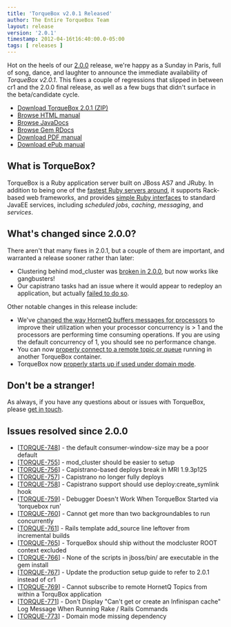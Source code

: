 ```yaml
---
title: 'TorqueBox v2.0.1 Released'
author: The Entire TorqueBox Team
layout: release
version: '2.0.1'
timestamp: 2012-04-16t16:40:00.0-05:00
tags: [ releases ]
---
```


Hot on the heels of our [2.0.0] release, we're happy as a Sunday in Paris, full of song, 
dance, and laughter to announce the immediate availability of *TorqueBox v2.0.1*. 
This fixes a couple of regressions that slipped in between cr1 and the 
2.0.0 final release,
as well as a few bugs that didn't surface in the beta/candidate cycle.

* [Download TorqueBox 2.0.1 (ZIP)][download]
* [Browse HTML manual][htmldocs]
* [Browse JavaDocs][javadocs]
* [Browse Gem RDocs][rdocs]
* [Download PDF manual][pdfdocs]
* [Download ePub manual][epubdocs]

## What is TorqueBox?

TorqueBox is a Ruby application server built on JBoss AS7 and JRuby.  In
addition to being one of the [fastest Ruby servers around][BENchmarks], it supports
Rack-based web frameworks, and provides [simple Ruby interfaces][features] to
standard JavaEE services, including *scheduled jobs*, *caching*, *messaging*,
and *services*.

## What's changed since 2.0.0?

There aren't that many fixes in 2.0.1, but a couple of them are important, and 
warranted a release sooner rather than later:

* Clustering behind mod_cluster was [broken in 2.0.0][755], but now works like gangbusters!
* Our capistrano tasks had an issue where it would appear to redeploy an application,
  but actually [failed to do so][757].
  
Other notable changes in this release include:

* We've [changed the way HornetQ buffers messages for processors][748] to improve
  their utilization when your processor concurrency is > 1 and the processors are
  performing time consuming operations. If you are using the default concurrency of
  1, you should see no performance change.
* You can now [properly connect to a remote topic or queue][769] running in another
  TorqueBox container.
* TorqueBox now [properly starts up if used under domain mode][773].

## Don't be a stranger!

As always, if you have any questions about or issues with TorqueBox, please [get in touch][community].
## Issues resolved since 2.0.0

<ul>
<li>[<a href='https://issues.jboss.org/browse/TORQUE-748'>TORQUE-748</a>] -         the default consumer-window-size may be a poor default 
</li>
<li>[<a href='https://issues.jboss.org/browse/TORQUE-755'>TORQUE-755</a>] -         mod_cluster should be easier to setup
</li>
<li>[<a href='https://issues.jboss.org/browse/TORQUE-756'>TORQUE-756</a>] -         Capistrano-based deploys break in MRI 1.9.3p125
</li>
<li>[<a href='https://issues.jboss.org/browse/TORQUE-757'>TORQUE-757</a>] -         Capistrano no longer fully deploys
</li>
<li>[<a href='https://issues.jboss.org/browse/TORQUE-758'>TORQUE-758</a>] -         Capistrano support should use deploy:create_symlink hook
</li>
<li>[<a href='https://issues.jboss.org/browse/TORQUE-759'>TORQUE-759</a>] -         Debugger Doesn&#39;t Work When TorqueBox Started via &#39;torquebox run&#39;
</li>
<li>[<a href='https://issues.jboss.org/browse/TORQUE-760'>TORQUE-760</a>] -         Cannot get more than two backgroundables to run concurrently 
</li>
<li>[<a href='https://issues.jboss.org/browse/TORQUE-761'>TORQUE-761</a>] -         Rails template add_source line leftover from incremental builds
</li>
<li>[<a href='https://issues.jboss.org/browse/TORQUE-765'>TORQUE-765</a>] -          TorqueBox should ship without the modcluster ROOT context excluded
</li>
<li>[<a href='https://issues.jboss.org/browse/TORQUE-766'>TORQUE-766</a>] -         None of the scripts in jboss/bin/ are executable in the gem install
</li>
<li>[<a href='https://issues.jboss.org/browse/TORQUE-767'>TORQUE-767</a>] -         Update the production setup guide to refer to 2.0.1 instead of cr1
</li>
<li>[<a href='https://issues.jboss.org/browse/TORQUE-769'>TORQUE-769</a>] -         Cannot subscribe to remote HornetQ Topics from within a TorquBox application
</li>
<li>[<a href='https://issues.jboss.org/browse/TORQUE-771'>TORQUE-771</a>] -         Don&#39;t Display &quot;Can&#39;t get or create an Infinispan cache&quot; Log Message When Running Rake / Rails Commands
</li>
<li>[<a href='https://issues.jboss.org/browse/TORQUE-773'>TORQUE-773</a>] -         Domain mode missing dependency
</li>
</ul>

                                    
[2.0.0]: /news/2012/04/02/torquebox-2-0-0-released/
[download]: /release/org/torquebox/torquebox-dist/2.0.1/torquebox-dist-2.0.1-bin.zip
[htmldocs]: /documentation/2.0.1/
[javadocs]: /documentation/2.0.1/javadoc/
[rdocs]:    /documentation/2.0.1/yardoc/
[pdfdocs]:  /release/org/torquebox/torquebox-docs-en_US/2.0.1/torquebox-docs-en_US-2.0.1.pdf
[epubdocs]: /release/org/torquebox/torquebox-docs-en_US/2.0.1/torquebox-docs-en_US-2.0.1.epub
[features]: /features
[BENchmarks]: /news/2011/10/06/torquebox-2x-performance/
[community]: /community
[755]: https://issues.jboss.org/browse/TORQUE-755
[757]: https://issues.jboss.org/browse/TORQUE-757
[748]: https://issues.jboss.org/browse/TORQUE-748
[769]: https://issues.jboss.org/browse/TORQUE-769
[773]: https://issues.jboss.org/browse/TORQUE-773
